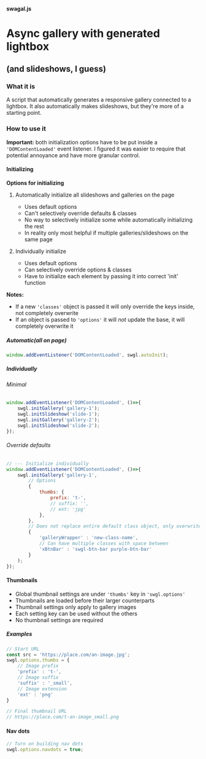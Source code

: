 #### swagal.js

# Async gallery with generated lightbox
## (and slideshows, I guess)

### What it is
A script that automatically generates a responsive gallery connected to a lightbox.
It also automatically makes slideshows, but they're more of a starting point.

### How to use it
**Important:** both initialization options have to be put inside a `'DOMContentLoaded'` event listener.
I figured it was easier to require that potential annoyance and have more granular control.


#### Initializing
**Options for initializing**
1. Automatically initialize all slideshows and galleries on the page
    + Uses default options
    - Can't selectively override defaults & classes
    - No way to selectively initialize some while automatically initializing the rest
    - In reality only most helpful if multiple galleries/slideshows on the same page

2. Individually initialize
    + Uses default options
    + Can selectively override options & classes
    - Have to initialize each element by passing it into correct 'init' function

**Notes:**
* If a new `'classes'` object is passed it will only override the keys inside, not completely overwrite
* If an object is passed to `'options'` it will *not* update the base, it will completely overwrite it

##### Automatic(all on page)
```javascript
window.addEventListener('DOMContentLoaded', swgl.autoInit);
```

##### Individually
###### Minimal
```javascript
window.addEventListener('DOMContentLoaded', ()=>{ 
    swgl.initGallery('gallery-1');
    swgl.initSlideshow('slide-1');
    swgl.initGallery('gallery-2');
    swgl.initSlideshow('slide-2');
});

```

###### Override defaults
```javascript
// --- Initialize individually
window.addEventListener('DOMContentLoaded', ()=>{ 
    swgl.initGallery('gallery-1',
        // Options
        {
            thumbs: {
                prefix: 't-',
                // suffix: '',
                // ext: 'jpg'
            },
        },
        // Does not replace entire default class object, only overwrites classes present here
        {
            'galleryWrapper' : 'new-class-name',
            // Can have multiple classes with space between
            'xBtnBar' : 'swgl-btn-bar purple-btn-bar'
        }
    );
});
```


#### Thumbnails
* Global thumbnail settings are under `'thumbs'` key in `'swgl.options'`
* Thumbnails are loaded before their larger counterparts
* Thumbnail settings only apply to gallery images
* Each setting key can be used without the others
* No thumbnail settings are required

##### Examples
```javascript
// Start URL 
const src = 'https://place.com/an-image.jpg';
swgl.options.thumbs = {
    // Image prefix
    'prefix' : 't-',
    // Image suffix
    'suffix' : '_small',
    // Image extension
    'ext' : 'png'
}

// Final thumbnail URL
// https://place.com/t-an-image_small.png
```

#### Nav dots
```javascript
// Turn on building nav dots
swgl.options.navdots = true;
```

